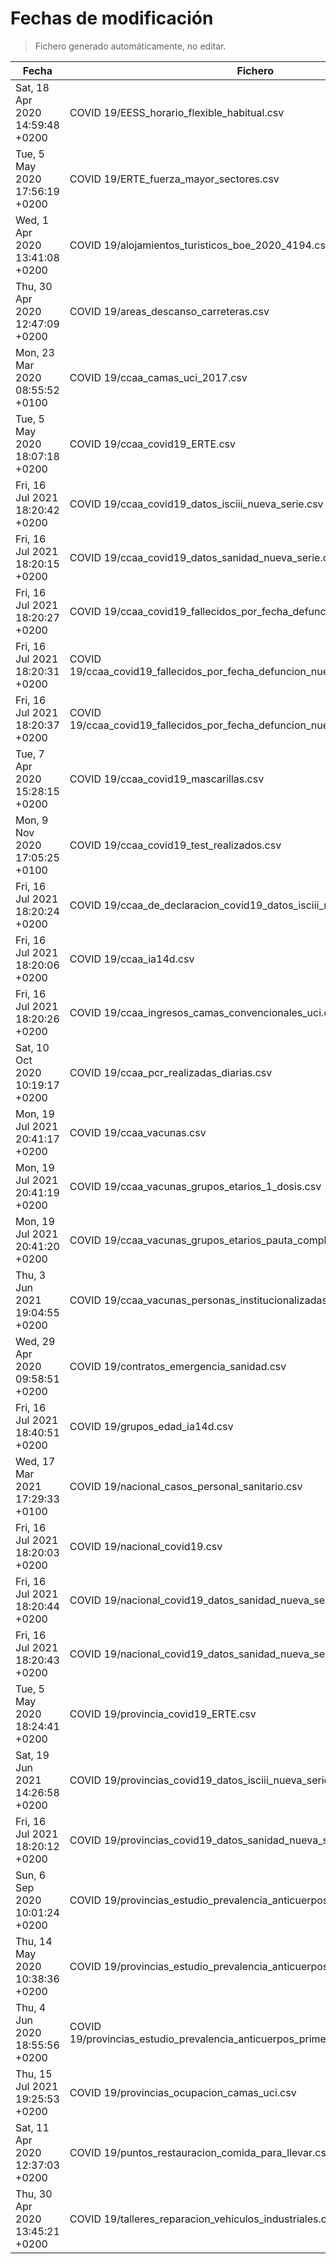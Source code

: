 # Fechas de modificación

> Fichero generado automáticamente, no editar.

| Fecha                           | Fichero                  |
|---------------------------------|--------------------------|
| Sat, 18 Apr 2020 14:59:48 +0200  | COVID 19/EESS_horario_flexible_habitual.csv |
| Tue, 5 May 2020 17:56:19 +0200  | COVID 19/ERTE_fuerza_mayor_sectores.csv |
| Wed, 1 Apr 2020 13:41:08 +0200  | COVID 19/alojamientos_turisticos_boe_2020_4194.csv |
| Thu, 30 Apr 2020 12:47:09 +0200  | COVID 19/areas_descanso_carreteras.csv |
| Mon, 23 Mar 2020 08:55:52 +0100  | COVID 19/ccaa_camas_uci_2017.csv |
| Tue, 5 May 2020 18:07:18 +0200  | COVID 19/ccaa_covid19_ERTE.csv |
| Fri, 16 Jul 2021 18:20:42 +0200  | COVID 19/ccaa_covid19_datos_isciii_nueva_serie.csv |
| Fri, 16 Jul 2021 18:20:15 +0200  | COVID 19/ccaa_covid19_datos_sanidad_nueva_serie.csv |
| Fri, 16 Jul 2021 18:20:27 +0200  | COVID 19/ccaa_covid19_fallecidos_por_fecha_defuncion_nueva_serie.csv |
| Fri, 16 Jul 2021 18:20:31 +0200  | COVID 19/ccaa_covid19_fallecidos_por_fecha_defuncion_nueva_serie_long.csv |
| Fri, 16 Jul 2021 18:20:37 +0200  | COVID 19/ccaa_covid19_fallecidos_por_fecha_defuncion_nueva_serie_original.csv |
| Tue, 7 Apr 2020 15:28:15 +0200  | COVID 19/ccaa_covid19_mascarillas.csv |
| Mon, 9 Nov 2020 17:05:25 +0100  | COVID 19/ccaa_covid19_test_realizados.csv |
| Fri, 16 Jul 2021 18:20:24 +0200  | COVID 19/ccaa_de_declaracion_covid19_datos_isciii_nueva_serie.csv |
| Fri, 16 Jul 2021 18:20:06 +0200  | COVID 19/ccaa_ia14d.csv |
| Fri, 16 Jul 2021 18:20:26 +0200  | COVID 19/ccaa_ingresos_camas_convencionales_uci.csv |
| Sat, 10 Oct 2020 10:19:17 +0200  | COVID 19/ccaa_pcr_realizadas_diarias.csv |
| Mon, 19 Jul 2021 20:41:17 +0200  | COVID 19/ccaa_vacunas.csv |
| Mon, 19 Jul 2021 20:41:19 +0200  | COVID 19/ccaa_vacunas_grupos_etarios_1_dosis.csv |
| Mon, 19 Jul 2021 20:41:20 +0200  | COVID 19/ccaa_vacunas_grupos_etarios_pauta_completa.csv |
| Thu, 3 Jun 2021 19:04:55 +0200  | COVID 19/ccaa_vacunas_personas_institucionalizadas.csv |
| Wed, 29 Apr 2020 09:58:51 +0200  | COVID 19/contratos_emergencia_sanidad.csv |
| Fri, 16 Jul 2021 18:40:51 +0200  | COVID 19/grupos_edad_ia14d.csv |
| Wed, 17 Mar 2021 17:29:33 +0100  | COVID 19/nacional_casos_personal_sanitario.csv |
| Fri, 16 Jul 2021 18:20:03 +0200  | COVID 19/nacional_covid19.csv |
| Fri, 16 Jul 2021 18:20:44 +0200  | COVID 19/nacional_covid19_datos_sanidad_nueva_serie.csv |
| Fri, 16 Jul 2021 18:20:43 +0200  | COVID 19/nacional_covid19_datos_sanidad_nueva_serie_grupos_edad.csv |
| Tue, 5 May 2020 18:24:41 +0200  | COVID 19/provincia_covid19_ERTE.csv |
| Sat, 19 Jun 2021 14:26:58 +0200  | COVID 19/provincias_covid19_datos_isciii_nueva_serie.csv |
| Fri, 16 Jul 2021 18:20:12 +0200  | COVID 19/provincias_covid19_datos_sanidad_nueva_serie.csv |
| Sun, 6 Sep 2020 10:01:24 +0200  | COVID 19/provincias_estudio_prevalencia_anticuerpos_final.csv |
| Thu, 14 May 2020 10:38:36 +0200  | COVID 19/provincias_estudio_prevalencia_anticuerpos_primera_ronda.csv |
| Thu, 4 Jun 2020 18:55:56 +0200  | COVID 19/provincias_estudio_prevalencia_anticuerpos_primera_y_segunda_ronda.csv |
| Thu, 15 Jul 2021 19:25:53 +0200  | COVID 19/provincias_ocupacion_camas_uci.csv |
| Sat, 11 Apr 2020 12:37:03 +0200  | COVID 19/puntos_restauracion_comida_para_llevar.csv |
| Thu, 30 Apr 2020 13:45:21 +0200  | COVID 19/talleres_reparacion_vehiculos_industriales.csv |
